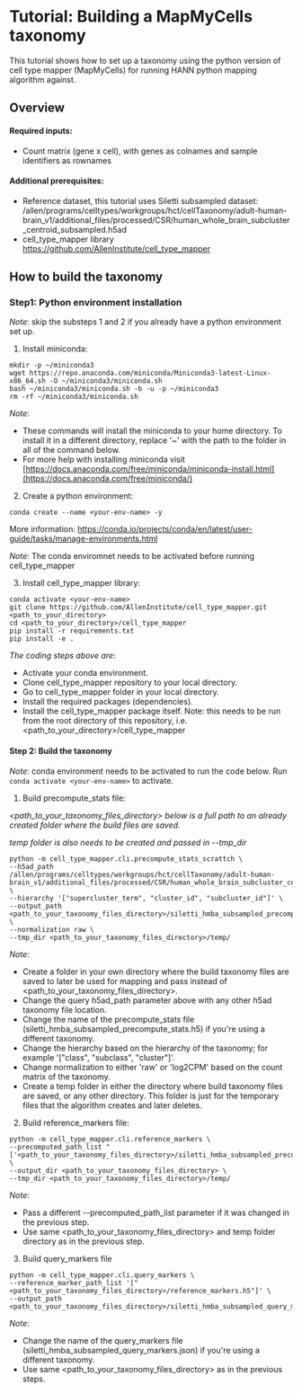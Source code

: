 # Tutorial: Building a MapMyCells taxonomy 

This tutorial shows how to set up a taxonomy using the python version of cell type mapper (MapMyCells) for running HANN python mapping algorithm against.

## Overview
#### Required inputs:

* Count matrix (gene x cell), with genes as colnames and sample identifiers as rownames

#### Additional prerequisites:

* Reference dataset, this tutorial uses Siletti subsampled dataset:
  /allen/programs/celltypes/workgroups/hct/cellTaxonomy/adult-human-brain_v1/additional_files/processed/CSR/human_whole_brain_subcluster_centroid_subsampled.h5ad
* cell_type_mapper library https://github.com/AllenInstitute/cell_type_mapper


## How to build the taxonomy
### Step1: Python environment installation

*Note*: skip the substeps 1 and 2 if you already have a python environment set up. 

1. Install miniconda:

```
mkdir -p ~/miniconda3
wget https://repo.anaconda.com/miniconda/Miniconda3-latest-Linux-x86_64.sh -O ~/miniconda3/miniconda.sh
bash ~/miniconda3/miniconda.sh -b -u -p ~/miniconda3
rm -rf ~/miniconda3/miniconda.sh
```

*Note*:
* These commands will install the miniconda to your home directory. To install it in a different directory, replace '~' with the path to the folder in all of the command below. 
* For more help with installing miniconda visit [https://docs.anaconda.com/free/miniconda/miniconda-install.html](https://docs.anaconda.com/free/miniconda/)

2. Create a python environment: 
```
conda create --name <your-env-name> -y
```

More information: https://conda.io/projects/conda/en/latest/user-guide/tasks/manage-environments.html

*Note*:
The conda enviromnet needs to be activated before running cell_type_mapper

3. Install cell_type_mapper library:

```
conda activate <your-env-name>
git clone https://github.com/AllenInstitute/cell_type_mapper.git <path_to_your_directory>
cd <path_to_your_directory>/cell_type_mapper
pip install -r requirements.txt
pip install -e .
```

*The coding steps above are*:
* Activate your conda environment.
* Clone cell_type_mapper repository to your local directory.
* Go to cell_type_mapper folder in your local directory.
* Install the required packages (dependencies).
* Install the cell_type_mapper package itself. Note: this needs to be run from the root directory of this repository, i.e. <path_to_your_directory>/cell_type_mapper

#### Step 2: Build the taxonomy

*Note*: conda environment needs to be activated to run the code below. Run `conda activate <your-env-name>` to activate.
  
1. Build precompute_stats file:

*<path_to_your_taxonomy_files_directory> below is a full path to an already created folder where the build files are saved.* 

*temp folder is also needs to be created and passed in --tmp_dir*

```
python -m cell_type_mapper.cli.precompute_stats_scrattch \
--h5ad_path /allen/programs/celltypes/workgroups/hct/cellTaxonomy/adult-human-brain_v1/additional_files/processed/CSR/human_whole_brain_subcluster_centroid_subsampled.h5ad \
--hierarchy '["supercluster_term", "cluster_id", "subcluster_id"]' \
--output_path <path_to_your_taxonomy_files_directory>/siletti_hmba_subsampled_precompute_stats.h5 \
--normalization raw \
--tmp_dir <path_to_your_taxonomy_files_directory>/temp/
```


*Note*:
* Create a folder in your own directory where the build taxonomy files are saved to later be used for mapping and pass instead of <path_to_your_taxonomy_files_directory>.
* Change the query h5ad_path parameter above with any other h5ad taxonomy file location.
* Change the name of the precompute_stats file (siletti_hmba_subsampled_precompute_stats.h5) if you're using a different taxonomy.
* Change the hierarchy based on the hierarchy of the taxonomy; for example '["class", "subclass", "cluster"]'.
* Change normalization to either 'raw' or 'log2CPM' based on the count matrix of the taxonomy.
* Create a temp folder in either the directory where build taxonomy files are saved, or any other directory. This folder is just for the temporary files that the algorithm creates and later deletes.
  
  
2. Build reference_markers file:
```
python -m cell_type_mapper.cli.reference_markers \
--precomputed_path_list "['<path_to_your_taxonomy_files_directory>/siletti_hmba_subsampled_precompute_stats.h5']" \
--output_dir <path_to_your_taxonomy_files_directory> \
--tmp_dir <path_to_your_taxonomy_files_directory>/temp/
```


*Note*:
* Pass a different --precomputed_path_list parameter if it was changed in the previous step.
* Use same <path_to_your_taxonomy_files_directory> and temp folder directory as in the previous step.

  
3. Build query_markers file
```
python -m cell_type_mapper.cli.query_markers \
--reference_marker_path_list '["<path_to_your_taxonomy_files_directory>/reference_markers.h5"]' \
--output_path <path_to_your_taxonomy_files_directory>/siletti_hmba_subsampled_query_markers.json
```


*Note*:
* Change the name of the query_markers file (siletti_hmba_subsampled_query_markers.json) if you're using a different taxonomy.
* Use same <path_to_your_taxonomy_files_directory> as in the previous steps.
  
